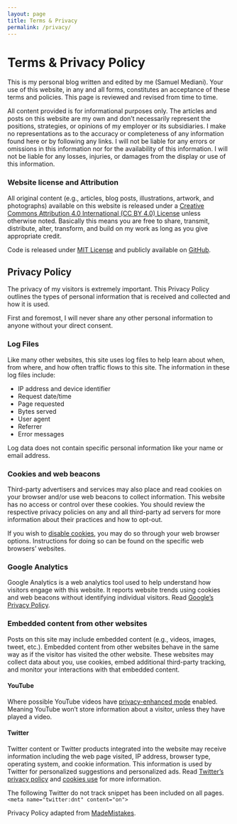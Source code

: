 ```yaml
---
layout: page
title: Terms & Privacy
permalink: /privacy/
---
```


# Terms & Privacy Policy

This is my personal blog written and edited by me (Samuel Mediani). Your use of this website, in any and all forms, constitutes an acceptance of these terms and policies. This page is reviewed and revised from time to time.

All content provided is for informational purposes only. The articles and posts on this website are my own and don’t necessarily represent the positions, strategies, or opinions of my employer or its subsidiaries. I make no representations as to the accuracy or completeness of any information found here or by following any links. I will not be liable for any errors or omissions in this information nor for the availability of this information. I will not be liable for any losses, injuries, or damages from the display or use of this information.

### Website license and Attribution

All original content (e.g., articles, blog posts, illustrations, artwork, and photographs) available on this website is released under a [Creative Commons Attribution 4.0 International (CC BY 4.0) License](https://creativecommons.org/licenses/by/4.0/) unless otherwise noted. Basically this means you are free to share, transmit, distribute, alter, transform, and build on my work as long as you give appropriate credit.

Code is released under [MIT License](https://choosealicense.com/licenses/mit/) and publicly available on [GitHub](https://github.com/SamMed05/sm_blog).

## Privacy Policy

The privacy of my visitors is extremely important. This Privacy Policy outlines the types of personal information that is received and collected and how it is used.

First and foremost, I will never share any other personal information to anyone without your direct consent.

### Log Files

Like many other websites, this site uses log files to help learn about when, from where, and how often traffic flows to this site. The information in these log files include:

- IP address and device identifier
- Request date/time
- Page requested
- Bytes served
- User agent
- Referrer
- Error messages

Log data does not contain specific personal information like your name or email address.

### Cookies and web beacons

Third-party advertisers and services may also place and read cookies on your browser and/or use web beacons to collect information. This website has no access or control over these cookies. You should review the respective privacy policies on any and all third-party ad servers for more information about their practices and how to opt-out.

If you wish to [disable cookies](https://www.cookiesandyou.com/disable-cookies/windows/chrome/), you may do so through your web browser options. Instructions for doing so can be found on the specific web browsers’ websites.

### Google Analytics

Google Analytics is a web analytics tool used to help understand how visitors engage with this website. It reports website trends using cookies and web beacons without identifying individual visitors. Read [Google’s Privacy Policy](https://policies.google.com/privacy?hl=en).

### Embedded content from other websites

Posts on this site may include embedded content (e.g., videos, images, tweet, etc.). Embedded content from other websites behave in the same way as if the visitor has visited the other website. These websites may collect data about you, use cookies, embed additional third-party tracking, and monitor your interactions with that embedded content.

#### YouTube

Where possible YouTube videos have [privacy-enhanced mode](https://support.google.com/youtube/answer/171780?hl=en-GB#zippy=%2Cturn-on-privacy-enhanced-mode) enabled. Meaning YouTube won’t store information about a visitor, unless they have played a video.

#### Twitter

Twitter content or Twitter products integrated into the website may receive information including the web page visited, IP address, browser type, operating system, and cookie information. This information is used by Twitter for personalized suggestions and personalized ads. Read [Twitter’s privacy policy](https://twitter.com/en/privacy) and [cookies use](https://help.twitter.com/en/rules-and-policies/twitter-cookies) for more information.

The following Twitter do not track snippet has been included on all pages. `<meta name="twitter:dnt" content="on">`

<span class="caption">Privacy Policy adapted from <a href="https://mademistakes.com/terms/#privacy-policy" target="_blank">MadeMistakes</a>.</span>
